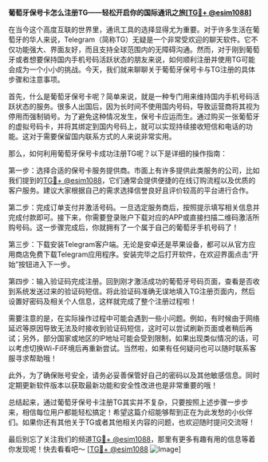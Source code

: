 **葡萄牙保号卡怎么注册TG——轻松开启你的国际通讯之旅[[TG💪+ @esim1088](https://t.me/s/esim1088)]**

在当今这个高度互联的世界里，通讯工具的选择显得尤为重要。对于许多生活在葡萄牙的华人来说，Telegram（简称TG）无疑是一个非常受欢迎的聊天软件。它不仅功能强大、界面友好，而且支持全球范围内的无障碍沟通。然而，对于刚到葡萄牙或者想要保持国内手机号码活跃状态的朋友来说，如何顺利注册并使用TG可能会成为一个小小的挑战。今天，我们就来聊聊关于葡萄牙保号卡与TG注册的具体步骤和注意事项。

首先，什么是葡萄牙保号卡呢？简单来说，就是一种专门用来维持国内手机号码活跃状态的服务。很多人出国后，因为长时间不使用国内号码，导致运营商将其视为停用而强制销号。为了避免这种情况发生，保号卡应运而生。通过购买一张葡萄牙的虚拟号码卡，并将其绑定到国内号码上，就可以实现持续接收短信和电话的功能。这对于需要保留国内联系方式的人来说非常实用。

那么，如何利用葡萄牙保号卡成功注册TG呢？以下是详细的操作指南：

第一步：选择合适的保号卡服务提供商。市面上有许多提供此类服务的公司，比如我们提到的[TG💪+ @esim1088](https://t.me/s/esim1088)，它们通常会提供便捷的在线订购流程以及优质的客户服务。建议大家根据自己的需求选择信誉良好且评价较高的平台进行合作。

第二步：完成订单支付并激活号码。一旦选定服务商后，按照提示填写相关信息并完成付款即可。接下来，你需要登录账户下载对应的APP或直接扫描二维码激活所购号码。这一步骤完成后，你就拥有了一个属于自己的葡萄牙手机号码了！

第三步：下载安装Telegram客户端。无论是安卓还是苹果设备，都可以从官方应用商店免费下载Telegram应用程序。安装完毕之后打开软件，在欢迎界面点击“开始”按钮进入下一步。

第四步：输入验证码完成注册。回到刚才激活成功的葡萄牙号码页面，查看是否收到系统发送过来的验证码短信。将此验证码准确无误地填入TG注册页面内，然后设置好密码及相关个人信息，这样就完成了整个注册过程啦！

需要注意的是，在实际操作过程中可能会遇到一些小问题。例如，有时候由于网络延迟等原因导致无法及时接收到验证码短信，这时可以尝试刷新页面或者稍后再试；另外，部分国家或地区的IP地址可能会受到限制，如果出现类似情况的话，可以考虑切换Wi-Fi环境后再重新尝试。当然啦，如果有任何疑问也可以随时联系客服寻求帮助哦！

此外，为了确保账号安全，请务必妥善保管好自己的密码以及其他敏感信息。同时定期更新软件版本以获取最新功能和安全性改进也是非常重要的哦！

总结起来，通过葡萄牙保号卡注册TG其实并不复杂，只要按照上述步骤一步步来，相信每位用户都能轻松搞定！希望这篇介绍能够帮到正在为此发愁的小伙伴们。如果你还有其他关于TG或者其他相关内容的问题，也欢迎随时提问交流呀！

最后别忘了关注我们的频道[TG💪+ @esim1088](https://t.me/s/esim1088)，那里有更多有趣有用的信息等着你发现呢！快去看看吧～ [[TG💪+ @esim1088](https://t.me/s/esim1088) ![Image](https://i.postimg.cc/4NQfJmqS/Snipaste-2025-05-13-00-14-12.png)]